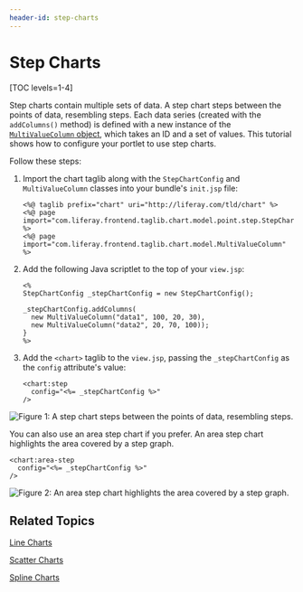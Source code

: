 ```yaml
---
header-id: step-charts
---
```


# Step Charts

[TOC levels=1-4]

Step charts contain multiple sets of data. A step chart steps between the points 
of data, resembling steps. Each data series 
(created with the `addColumns()` method) is defined with a new instance of the 
[`MultiValueColumn` object](@app-ref@/foundation/latest/javadocs/com/liferay/frontend/taglib/chart/model/MultiValueColumn.html), 
which takes an ID and a set of values. This tutorial shows how to configure your 
portlet to use step charts. 

Follow these steps:

1.  Import the chart taglib along with the `StepChartConfig` and 
    `MultiValueColumn` classes into your bundle's `init.jsp` file:

        <%@ taglib prefix="chart" uri="http://liferay.com/tld/chart" %>
        <%@ page import="com.liferay.frontend.taglib.chart.model.point.step.StepChartConfig" %>
        <%@ page import="com.liferay.frontend.taglib.chart.model.MultiValueColumn" %>

2.  Add the following Java scriptlet to the top of your `view.jsp`:

        <%
        StepChartConfig _stepChartConfig = new StepChartConfig();
        
        _stepChartConfig.addColumns(
          new MultiValueColumn("data1", 100, 20, 30),
          new MultiValueColumn("data2", 20, 70, 100));
        }
        %>

3.  Add the `<chart>` taglib to the `view.jsp`, passing the `_stepChartConfig` 
    as the `config` attribute's value:

        <chart:step
          config="<%= _stepChartConfig %>"
        />
    
![Figure 1: A step chart steps between the points of data, resembling steps.](../../../images/chart-taglib-step.png)

You can also use an area step chart if you prefer. An area step chart highlights 
the area covered by a step graph. 

    <chart:area-step 
      config="<%= _stepChartConfig %>" 
    />
    
![Figure 2: An area step chart highlights the area covered by a step graph.](../../../images/chart-taglib-area-step.png)

## Related Topics

[Line Charts](/docs/7-1/tutorials/-/knowledge_base/t/line-charts)

[Scatter Charts](/docs/7-1/tutorials/-/knowledge_base/t/scatter-charts)

[Spline Charts](/docs/7-1/tutorials/-/knowledge_base/t/spline-charts)
